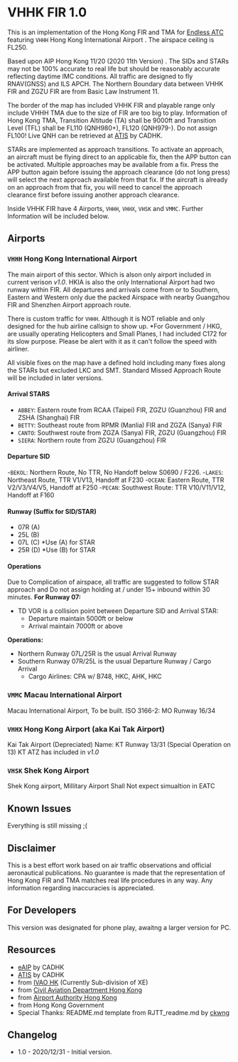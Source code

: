 
# VHHK FIR 1.0

This is an implementation of the Hong Kong FIR and TMA for [Endless ATC](https://steamcommunity.com/app/666610) featuring `VHHH` Hong Kong International Airport . The airspace ceiling is FL250.

Based upon AIP Hong Kong 11/20 (2020 11th Version) . The SIDs and STARs may not be 100% accurate to real life but should be reasonably accurate reflecting daytime IMC conditions. All traffic are designed to fly RNAV(GNSS) and ILS APCH. The Northern Boundary data between VHHK FIR and ZGZU FIR are from Basic Law Instrument 11.

The border of the map has included VHHK FIR and playable range only include VHHH TMA due to the size of FIR are too big to play.
Information of Hong Kong TMA, Transition Altitude (TA) shall be 9000ft and Transition Level (TFL) shall be FL110 (QNH980+), FL120 (QNH979-). Do not assign FL100! Live QNH can be retrieved at [ATIS](https://atis.cad.gov.hk/ATIS/ATISweb/atis.php) by CADHK.

STARs are implemented as approach transitions. To activate an approach, an aircraft must be flying direct to an applicable fix, then the APP button can be activated. Multiple approaches may be available from a fix. Press the APP button again  before issuing the approach clearance (do not long press) will select the next approach available from that fix. If the aircraft is already on an approach from that fix, you will need to cancel the approach clearance first before issuing another approach clearance.

Inside VHHK FIR have 4 Airports, `VHHH`, `VHHX`, `VHSK` and `VMMC`. Further Information will be included below.

## Airports

### `VHHH` Hong Kong International Airport
The main airport of this sector. Which is alson only airport included in current verison *v1.0*. HKIA is also the only International Airport had two runway within FIR. All departures and arrivals come from or to Southern, Eastern and Western only due the packed Airspace with nearby Guangzhou FIR and Shenzhen Airport approach route. 

There is custom traffic for `VHHH`. Although it is NOT reliable and only designed for the hub airline callsign to show up. *For Government / HKG, are usually operating Helicopters and Small Planes, I had included C172 for its slow purpose. Please be alert with it as it can't follow the speed with airliner.

All visible fixes on the map have a defined hold including many fixes along the STARs but excluded LKC and SMT. Standard Missed Approach Route will be included in later versions.

#### Arrival STARS
- `ABBEY`: Eastern route from RCAA (Taipei) FIR, ZGZU (Guanzhou) FIR and ZSHA (Shanghai) FIR
- `BETTY`: Southeast route from RPMR (Manlia) FIR and ZGZA (Sanya) FIR
- `CANTO`: Southwest route from ZGZA (Sanya) FIR, ZGZU (Guangzhou) FIR
- `SIERA`: Northern route from ZGZU (Guangzhou) FIR

#### Departure SID
-`BEKOL`: Northern Route, No TTR, No Handoff below S0690 / F226.
-`LAKES`: Northeast Route, TTR V1/V13, Handoff at F230
-`OCEAN`: Eastern Route, TTR V2/V3/V4/V5, Handoff at F250
-`PECAN`: Southwest Route: TTR V10/V11/V12, Handoff at F160

#### Runway (Suffix for SID/STAR)
- 07R (A)
- 25L (B)
- 07L (C) *Use (A) for STAR
- 25R (D) *Use (B) for STAR

#### Operations
Due to Complication of airspace, all traffic are suggested to follow STAR approach and Do not assign holding at / under 15+ inbound within 30 minutes.
**For Runway 07:**

 - TD VOR is a collision point between Departure SID and Arrival STAR:
	 - Departure maintain 5000ft or below
	 - Arrival maintain 7000ft or above 

**Operations:**

 - Northern Runway 07L/25R is the usual Arrival Runway
- Southern Runway 07R/25L is the usual Departure Runway / Cargo Arrival 
	- Cargo Airlines: CPA w/ B748, HKC, AHK, HKC
	


### `VMMC` Macau International Airport
Macau International Airport, To be built.
ISO 3166-2: MO
Runway 16/34

### `VHHX` Hong Kong Airport (aka Kai Tak Airport)
Kai Tak Airport (Depreciated)
Name: KT
Runway 13/31 (Special Operation on 13)
KT ATZ has included in *v1.0*

### `VHSK` Shek Kong Airport
Shek Kong airport, Millitary Airport
Shall Not expect simualtion in EATC


## Known Issues
Everything is still missing ;(

## Disclaimer

This is a best effort work based on air traffic observations and official aeronautical publications. No guarantee is made that the representation of Hong Kong FIR and TMA matches real life procedures in any way. Any information regarding inaccuracies is appreciated.

## For Developers
This version was designated for phone play, awaitng a larger version for PC.

## Resources
* [eAIP](https://www.ais.gov.hk/) by CADHK
* [ATIS](atis.cad.gov.hk/) by CADHK
* from [IVAO HK](https://xe.ivao.aero) (Currently Sub-division of XE)
* from [Civil Aviation Department Hong Kong](https://www.cad.gov.hk/)
* from [Airport Authority Hong Kong](https://www.hongkongairport.com/)
* from Hong Kong Government
* Special Thanks: README.md template from RJTT_readme.md by [ckwng](https://github.com/AdamJCavanaugh/EndlessATCAirports/commits?author=ckwng)

## Changelog

*	1.0 - 2020/12/31 - Initial version.

